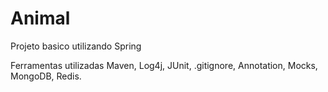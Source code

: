 # Animal

Projeto basico utilizando Spring

Ferramentas utilizadas
Maven, 
Log4j, 
JUnit, 
.gitignore, 
Annotation, 
Mocks, 
MongoDB, 
Redis.
